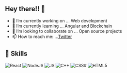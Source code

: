 ## Hey there!! 👋


- 🔭 I’m currently working on ... Web development
- 🌱 I’m currently learning ... Angular and Blockchain
- 👯 I’m looking to collaborate on ... Open source projects
- 📫 How to reach me: ...[Twitter](https://twitter.com/harshedabdulla/)


## 🧠 Skills
![React](https://img.shields.io/badge/React-20232A?style=for-the-badge&logo=react&logoColor=61DAFBn)
![NodeJS](https://img.shields.io/badge/Node.js-339933?style=for-the-badge&logo=nodedotjs&logoColor=white)
![JS](https://img.shields.io/badge/JavaScript-323330?style=for-the-badge&logo=javascript&logoColor=F7DF1E)
![C++](https://img.shields.io/badge/C%2B%2B-00599C?style=for-the-badge&logo=c%2B%2B&logoColor=white)
![CSS#](https://img.shields.io/badge/CSS3-1572B6?style=for-the-badge&logo=css3&logoColor=white)
![HTML5](https://img.shields.io/badge/HTML5-E34F26?style=for-the-badge&logo=html5&logoColor=white)



